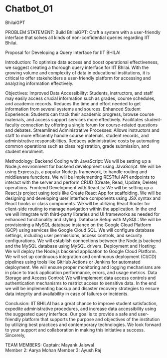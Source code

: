 # Chatbot_01

BhilaiGPT

PROBLEM STATEMENT:
Build BhilaiGPT: Craft a system with a user-friendly interface that solves all kinds of non-confidential queries regarding IIT Bhilai.

Proposal for Developing a Query Interface for IIT BHILAI

Introduction:
To optimize data access and boost operational effectiveness, we suggest creating a thorough query interface for IIT Bhilai. With the growing volume and complexity of data in educational institutions, it is critical to offer stakeholders a user-friendly platform for accessing and analyzing information effectively.

Objectives:
Improved Data Accessibility:
Students, instructors, and staff may easily access crucial information such as grades, course schedules, and academic records. 
Reduces the time and effort needed to get information from several systems and sources.
Enhanced Student Experience:
Students can track their academic progress, browse course materials, and access support services more effectively.
Facilitates student-faculty connection by offering a single forum for course-related questions and debates.
Streamlined Administrative Processes:
Allows instructors and staff to more efficiently handle course materials, student records, and administrative responsibilities.
Reduces administrative costs by automating common operations such as class registration, grade submission, and student enrolment.

Methodology:
Backend Coding with JavaScript:
We will be setting up a Node.js environment for backend development using JavaScript.
We will be using Express.js, a popular Node.js framework, to handle routing and middleware functions.
We will be Implementing RESTful API endpoints to interact with the server and perform CRUD (Create, Read, Update, Delete) operations.
Frontend Development with React.js:
We will be setting up a React.js project using tools like Create React App for scaffolding.
We will be designing and developing user interface components using JSX syntax and React hooks or class components.
We will be utilizing React Router for client-side routing to manage navigation within the application.
In the end we will Integrate with third-party libraries and UI frameworks as needed for enhanced functionality and styling.
Database Setup with MySQL:
We will be provisioning a MySQL database instance on the Google Cloud Platform (GCP) using services like Google Cloud SQL.
We will configure database settings, including user permissions, access controls, and security configurations.
We will establish connections between the Node.js backend and the MySQL database using MySQL drivers.
Deployment and Hosting:
We will deploy the Node.js backend application to Google Cloud Platform.
We will set up continuous integration and continuous deployment (CI/CD) pipelines using tools like GitHub Actions or Jenkins for automated deployment.
We will ensure proper monitoring and logging mechanisms are in place to track application performance, errors, and usage metrics.
Data Storage and Access Control:
We will implement data access controls and authentication mechanisms to restrict access to sensitive data.
In the end we will be implementing backup and disaster recovery strategies to ensure data integrity and availability in case of failures or incidents.

Conclusion:
IIT BHILAI has a great chance to improve student satisfaction, expedite administrative procedures, and increase data accessibility using the suggested query interface. Our goal is to provide a safe and user-friendly platform that supports the purpose and objectives of the institution by utilizing best practices and contemporary technologies.
We look forward to your support and collaboration in making this initiative a success.
Sincerely,

TEAM MEMBERS:
Captain: Mayank Jaiswal     
Member 2: Aarya Mohan
Member 3: Ayush Raj





 
